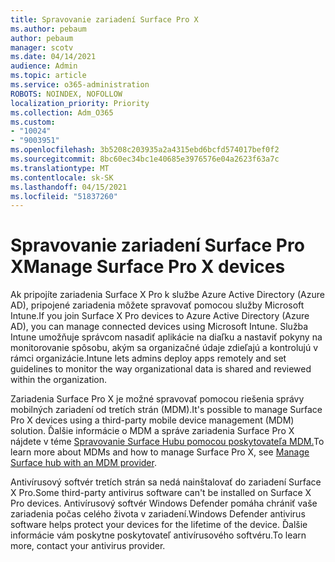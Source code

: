 ```yaml
---
title: Spravovanie zariadení Surface Pro X
ms.author: pebaum
author: pebaum
manager: scotv
ms.date: 04/14/2021
audience: Admin
ms.topic: article
ms.service: o365-administration
ROBOTS: NOINDEX, NOFOLLOW
localization_priority: Priority
ms.collection: Adm_O365
ms.custom:
- "10024"
- "9003951"
ms.openlocfilehash: 3b5208c203935a2a4315ebd6bcfd574017bef0f2
ms.sourcegitcommit: 8bc60ec34bc1e40685e3976576e04a2623f63a7c
ms.translationtype: MT
ms.contentlocale: sk-SK
ms.lasthandoff: 04/15/2021
ms.locfileid: "51837260"
---
```

# <a name="manage-surface-pro-x-devices"></a><span data-ttu-id="0bcc4-102">Spravovanie zariadení Surface Pro X</span><span class="sxs-lookup"><span data-stu-id="0bcc4-102">Manage Surface Pro X devices</span></span>

<span data-ttu-id="0bcc4-103">Ak pripojíte zariadenia Surface X Pro k službe Azure Active Directory (Azure AD), pripojené zariadenia môžete spravovať pomocou služby Microsoft Intune.</span><span class="sxs-lookup"><span data-stu-id="0bcc4-103">If you join Surface X Pro devices to Azure Active Directory (Azure AD), you can manage connected devices using Microsoft Intune.</span></span> <span data-ttu-id="0bcc4-104">Služba Intune umožňuje správcom nasadiť aplikácie na diaľku a nastaviť pokyny na monitorovanie spôsobu, akým sa organizačné údaje zdieľajú a kontrolujú v rámci organizácie.</span><span class="sxs-lookup"><span data-stu-id="0bcc4-104">Intune lets admins deploy apps remotely and set guidelines to monitor the way organizational data is shared and reviewed within the organization.</span></span>

<span data-ttu-id="0bcc4-105">Zariadenia Surface Pro X je možné spravovať pomocou riešenia správy mobilných zariadení od tretích strán (MDM).</span><span class="sxs-lookup"><span data-stu-id="0bcc4-105">It's possible to manage Surface Pro X devices using a third-party mobile device management (MDM) solution.</span></span> <span data-ttu-id="0bcc4-106">Ďalšie informácie o MDM a správe zariadenia Surface Pro X nájdete v téme [Spravovanie Surface Hubu pomocou poskytovateľa MDM.](https://docs.microsoft.com/surface-hub/manage-settings-with-mdm-for-surface-hub)</span><span class="sxs-lookup"><span data-stu-id="0bcc4-106">To learn more about MDMs and how to manage Surface Pro X, see [Manage Surface hub with an MDM provider](https://docs.microsoft.com/surface-hub/manage-settings-with-mdm-for-surface-hub).</span></span>

<span data-ttu-id="0bcc4-107">Antivírusový softvér tretích strán sa nedá nainštalovať do zariadení Surface X Pro.</span><span class="sxs-lookup"><span data-stu-id="0bcc4-107">Some third-party antivirus software can't be installed on Surface X Pro devices.</span></span> <span data-ttu-id="0bcc4-108">Antivírusový softvér Windows Defender pomáha chrániť vaše zariadenia počas celého života v zariadení.</span><span class="sxs-lookup"><span data-stu-id="0bcc4-108">Windows Defender antivirus software helps protect your devices for the lifetime of the device.</span></span> <span data-ttu-id="0bcc4-109">Ďalšie informácie vám poskytne poskytovateľ antivírusového softvéru.</span><span class="sxs-lookup"><span data-stu-id="0bcc4-109">To learn more, contact your antivirus provider.</span></span>


